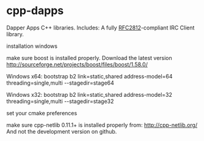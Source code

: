 # cpp-dapps
Dapper Apps C++ libraries.
Includes:
A fully [RFC2812](https://tools.ietf.org/html/rfc2812)-compliant IRC Client library.

installation
windows

make sure boost is installed properly.
Download the latest version
http://sourceforge.net/projects/boost/files/boost/1.58.0/

Windows x64:
bootstrap
b2 link=static,shared address-model=64 threading=single,multi --stagedir=stage64

Windows x32:
bootstrap
b2 link=static,shared address-model=32 threading=single,multi --stagedir=stage32

set your cmake preferences

make sure cpp-netlib 0.11.1+ is installed properly from:
http://cpp-netlib.org/
And not the development version on github.
